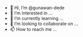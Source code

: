 - 👋 Hi, I’m @gunawan-dede
- 👀 I’m interested in ...
- 🌱 I’m currently learning ...
- 💞️ I’m looking to collaborate on ...
- 📫 How to reach me ...

<!---
gunawan-dede/gunawan-dede is a ✨ special ✨ repository because its `README.md` (this file) appears on your GitHub profile.
You can click the Preview link to take a look at your changes.
--->

